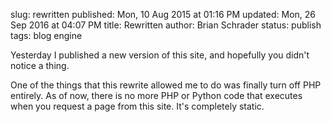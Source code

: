 slug: rewritten
published: Mon, 10 Aug 2015 at 01:16 PM
updated: Mon, 26 Sep 2016 at 04:07 PM
title: Rewritten
author: Brian Schrader
status: publish
tags: blog engine

Yesterday I published a new version of this site, and hopefully you didn't notice a thing.

One of the things that this rewrite allowed me to do was finally turn off PHP entirely. As of now, there is no more PHP or Python code that executes when you request a page from this site. It's completely static.

